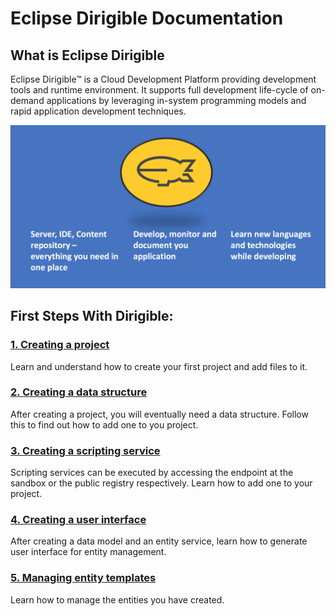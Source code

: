 # Eclipse Dirigible Documentation

## What is Eclipse Dirigible
Eclipse Dirigible™ is a Cloud Development Platform providing development tools and runtime environment. It supports full development life-cycle of on-demand applications by leveraging in-system programming models and rapid application development techniques.

![Infographics](Documentation/Images/dirigible.png)

## First Steps With Dirigible: 

### [1. Creating a project](Documentation/DirigibleBasics/1.CreatingProjects.md)

Learn and understand how to create your first project and add files to it.

### [2. Creating a data structure](Documentation/DirigibleBasics/2.DataStructures.md)

After creating a project, you will eventually need a data structure. Follow this to find out how to add one to you project.

### [3. Creating a scripting service](Documentation/DirigibleBasics/3.ScriptingServices.md)

Scripting services can be executed by accessing the endpoint at the sandbox or the public registry respectively. Learn how to add one to your project.

### [4. Creating a user interface](Documentation/DirigibleBasics/4.UserInterfaces.md)

After creating a data model and an entity service, learn how to generate user interface for entity management.

### [5. Managing entity templates](Documentation/DirigibleBasics/5.ManageEntityTemplate.md)

Learn how to manage the entities you have created.
